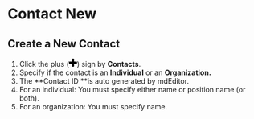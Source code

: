 # Contact New

## Create a New Contact

1. Click the plus \(![](/assets/symbol_plus_16.png)\) sign by **Contacts**.
2. Specify if the contact is an **Individual** or an **Organization.**
3. The **Contact ID **is auto generated by mdEditor.
4. For an individual: You must specify either name or position name \(or both\).
5. For an organization: You must specify name.



